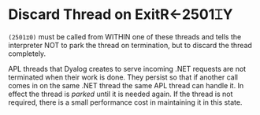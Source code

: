 




<h1 class="heading"><span class="name">Discard Thread on Exit</span><span class="command">R←2501⌶Y</span></h1>

`(2501⌶0)`
 must be called from WITHIN one of these threads and tells the interpreter NOT to park the thread on termination, but to discard the thread completely.



APL threads that Dyalog creates to serve incoming .NET requests are not terminated when their work is done. They persist so that if another call comes in on the same .NET thread the same APL thread can handle it. In effect the thread is *parked* until it is needed again. If the thread is not required, there is a small performance cost in maintaining it in this state.


